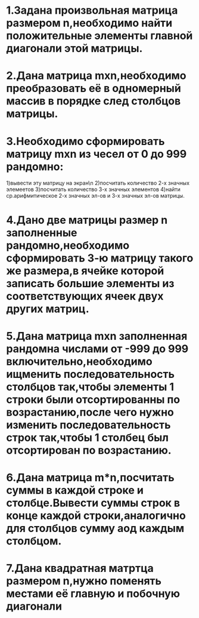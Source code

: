# 1.Задана произвольная матрица размером n,необходимо найти положительные элементы главной диагонали этой матрицы.
# 2.Дана матрица mxn,необходимо преобразовать её в одномерный массив в порядке след столбцов матрицы.
# 3.Необходимо сформировать матрицу mxn из чесел от 0 до 999 рандомно:
  1)вывести эту матрицу на экран\n
  2)посчитать количество 2-х значных элемеетов
  3)посчитать количество 3-х значных элементов
  4)найти ср.арифмитическое 2-х значных эл-ов и 3-х значных эл-ов матрицы.
# 4.Дано две матрицы размер n заполненные рандомно,необходимо сформировать 3-ю матрицу такого же размера,в ячейке которой записать большие элементы из соответствующих ячеек двух других матриц.
# 5.Дана матрица mxn заполненная рандомна числами от -999 до 999 включительно,необходимо ищменить последовательность столбцов так,чтобы элементы 1 строки были отсортированны по возрастанию,после чего нужно изменить последовательность строк так,чтобы 1 столбец был отсортирован по возрастанию.
# 6.Дана матрица m*n,посчитать суммы в каждой строке и столбце.Вывести суммы строк в конце каждой строки,аналогично для столбцов сумму аод каждым столбцом.
# 7.Дана квадратная матртца размером n,нужно поменять местами её главную и побочную диагонали
